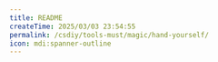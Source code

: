 ```yaml
---
title: README
createTime: 2025/03/03 23:54:55
permalink: /csdiy/tools-must/magic/hand-yourself/
icon: mdi:spanner-outline
---
```


